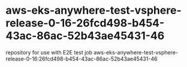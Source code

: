 # aws-eks-anywhere-test-vsphere-release-0-16-26fcd498-b454-43ac-86ac-52b43ae45431-46
repository for use with E2E test job aws-eks-anywhere-test-vsphere-release-0-16:26fcd498-b454-43ac-86ac-52b43ae45431-46
